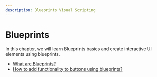 ```yaml
---
description: Blueprints Visual Scripting
---
```


# Blueprints

In this chapter, we will learn Blueprints basics and create interactive UI elements using blueprints.

* [What are Blueprints?](concepts/what-are-blueprints.md)
* [How to add functionality to buttons using blueprints?](project/how-to-add-functionality-to-buttons-using-blueprints.md)


